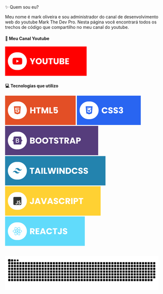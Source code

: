  ✨ Quem sou eu?

Meu nome é mark oliveira e sou administrador do canal de desenvolvimento web do youtube Mark The Dev Pro. Nesta página você encontrará todos os trechos de código que compartilho no meu canal do youtube.

#### 🔗 Meu Canal Youtube
[![YouTube](./assets/youtube.svg)](https://www.youtube.com/channel/UCizPFk8Ck3I18PJJTKX6-CQ)

#### 💻 Tecnologias que utilizo
![HTML5](./assets/html.svg) ![CSS3](./assets/css.svg) ![Bootstrap](./assets/bootstrap.svg) ![TailwindCSS](./assets/tailwind.svg) ![JavaScript](./assets/javascript.svg) ![React](./assets/react.svg)


<br>
 <img alt="snake eating my contributions" src="https://raw.githubusercontent.com/salesp07/salesp07/output/github-contribution-grid-snake-dark.svg" />
